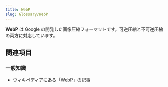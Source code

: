 ```yaml
---
title: WebP
slug: Glossary/WebP
---
```


**WebP** は Google の開発した画像圧縮フォーマットです。可逆圧縮と不可逆圧縮の両方に対応しています。

## 関連項目

### 一般知識

- ウィキペディアにある「[WebP](https://ja.wikipedia.org/wiki/WebP)」の記事
